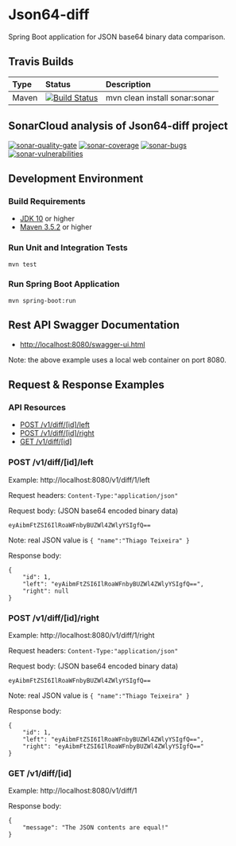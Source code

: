 


# Json64-diff
Spring Boot application for JSON base64 binary data comparison.

## Travis Builds
| Type          | Status                                                   | Description                    |
|:--------------|:---------------------------------------------------------|:-------------------------------|
| Maven         | [![Build Status](https://travis-ci.org/thiagoteixeira/json64-diff.svg?branch=master)](https://travis-ci.org/thiagoteixeira/json64-diff)              | mvn clean install sonar:sonar |

## SonarCloud analysis of Json64-diff project

[![sonar-quality-gate][sonar-quality-gate]][sonar-url]
[![sonar-coverage][sonar-coverage]][sonar-url]
[![sonar-bugs][sonar-bugs]][sonar-url]
[![sonar-vulnerabilities][sonar-vulnerabilities]][sonar-url]


## Development Environment
### Build Requirements
- [JDK 10](http://www.oracle.com/technetwork/java/javase/downloads/jdk10-downloads-4416644.html) or higher
- [Maven 3.5.2](https://maven.apache.org/download.cgi) or higher

### Run Unit and Integration Tests
`mvn test`

### Run Spring Boot Application 
`mvn spring-boot:run`

## Rest API Swagger Documentation

  - [http://localhost:8080/swagger-ui.html](http://localhost:8080/swagger-ui.html)
  
  Note: the above example uses a local web container on port 8080. 

## Request & Response Examples

### API Resources

  - [POST /v1/diff/[id]/left](#post-v1diffidleft)
  - [POST /v1/diff/[id]/right](#post-v1diffidright)
  - [GET /v1/diff/[id]](#get-v1diffid)

### POST /v1/diff/[id]/left

Example: http://localhost:8080/v1/diff/1/left

Request headers: `Content-Type:"application/json"`

Request body: (JSON base64 encoded binary data)
    
    eyAibmFtZSI6IlRoaWFnbyBUZWl4ZWlyYSIgfQ==
    
Note: real JSON value is `{ "name":"Thiago Teixeira" }`

Response body:

    {
        "id": 1,
        "left": "eyAibmFtZSI6IlRoaWFnbyBUZWl4ZWlyYSIgfQ==",
        "right": null
    } 
    
### POST /v1/diff/[id]/right

Example: http://localhost:8080/v1/diff/1/right

Request headers: `Content-Type:"application/json"`

Request body: (JSON base64 encoded binary data)
    
    eyAibmFtZSI6IlRoaWFnbyBUZWl4ZWlyYSIgfQ==
    
Note: real JSON value is `{ "name":"Thiago Teixeira" }`

Response body:

    {
        "id": 1,
        "left": "eyAibmFtZSI6IlRoaWFnbyBUZWl4ZWlyYSIgfQ==",
        "right": "eyAibmFtZSI6IlRoaWFnbyBUZWl4ZWlyYSIgfQ=="
    }

### GET /v1/diff/[id]

Example: http://localhost:8080/v1/diff/1

Response body:

    {
        "message": "The JSON contents are equal!"
    }


[sonar-url]:https://sonarcloud.io/dashboard?id=com.thiagojavabr%3Ajson64-diff&nocache
[sonar-quality-gate]: https://sonarcloud.io/api/project_badges/measure?project=com.thiagojavabr%3Ajson64-diff&metric=alert_status
[sonar-coverage]: https://sonarcloud.io/api/project_badges/measure?project=com.thiagojavabr%3Ajson64-diff&metric=coverage&cached=1
[sonar-bugs]: https://sonarcloud.io/api/project_badges/measure?project=com.thiagojavabr%3Ajson64-diff&metric=bugs
[sonar-vulnerabilities]: https://sonarcloud.io/api/project_badges/measure?project=com.thiagojavabr%3Ajson64-diff&metric=vulnerabilities


